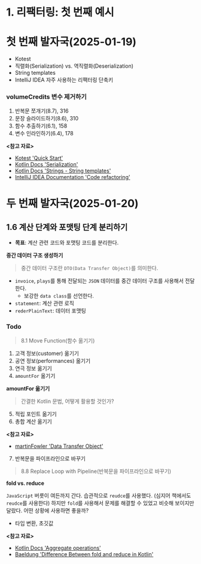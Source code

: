 # 1. 리팩터링: 첫 번째 예시

# 첫 번째 발자국(2025-01-19)

- Kotest
- 직렬화(Serialization) vs. 역직렬화(Deserialization)
- String templates
- IntelliJ IDEA 자주 사용하는 리팩터링 단축키

### volumeCredits 변수 제거하기

1. 반복문 쪼개기(8.7), 316
2. 문장 슬라이드하기(8.6), 310
3. 함수 추출하기(6.1), 158
4. 변수 인라인하기(6.4), 178

**<참고 자료>**

- [Kotest 'Quick Start'](https://kotest.io/docs/quickstart)
- [Kotlin Docs 'Serialization'](https://kotlinlang.org/docs/serialization.html)
- [Kotlin Docs 'Strings - String templates'](https://kotlinlang.org/docs/serialization.html)
- [IntelliJ IDEA Documentation 'Code refactoring'](https://www.jetbrains.com/help/idea/refactoring-source-code.html)

# 두 번째 발자국(2025-01-20)

## 1.6 계산 단계와 포맷팅 단계 분리하기

- **목표**: 계산 관련 코드와 포맷팅 코드를 분리한다.

**중간 데이터 구조 생성하기**

> 중간 데이터 구조란 `DTO(Data Transfer Object)`를 의미한다.

- `invoice`, `plays`를 통해 전달되는 `JSON` 데이터를 중간 데이터 구조를 사용해서 전달한다.
  - 보강한 `data class`를 선언한다.
- `statement`: 계산 관련 로직
- `rederPlainText`: 데이터 포맷팅

### Todo

> 8.1 Move Function(함수 옮기기)

1. 고객 정보(customer) 옮기기
2. 공연 정보(performances) 옮기기
3. 연극 정보 옮기기
4. `amountFor` 옮기기

**amountFor 옮기기**

> 간결한 Kotlin 문법, 어떻게 활용할 것인가?

5. 적립 포인트 옮기기
6. 총합 계산 옮기기

**<참고 자료>**

- [martinFowler 'Data Transfer Object'](https://martinfowler.com/eaaCatalog/dataTransferObject.html)

7. 반복문을 파이프라인으로 바꾸기

> 8.8 Replace Loop with Pipeline(반복문을 파이프라인으로 바꾸기)

**fold vs. reduce**

`JavaScript` 버릇이 여든까지 간다. 습관적으로 `reudce`를 사용했다. (심지어 책에서도 `reudce`를 사용한다) 하지만 `fold`를 사용해서 문제를 해결할 수 있었고
비슷해 보이지만 달랐다. 어떤 상황에 사용하면 좋을까?

- 타입 변환, 초깃값

**<참고 자료>**

- [Kotlin Docs 'Aggregate operations'](https://kotlinlang.org/docs/collection-aggregate.html)
- [Baeldung 'Difference Between fold and reduce in Kotlin'](https://www.baeldung.com/kotlin/fold-vs-reduce)
